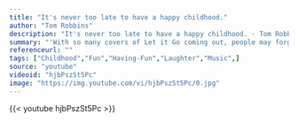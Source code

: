 ```yaml
---
title: "It's never too late to have a happy childhood."
author: "Tom Robbins"
description: "It's never too late to have a happy childhood. - Tom Robbins quotes from GetInspired365.com"
summary: "'With so many covers of Let it Go coming out, people may forget the original Disney magic that this song has, so what better way to preserve that magic with other Disney and Pixar characters singing the song! So enjoy this Disney and Pixar mashup! Performer is Brian Hull, and the audio is recorded and produced by Seth O'Neal"
referenceurl: ""
tags: ["Childhood","Fun","Having-Fun","Laughter","Music",]
source: "youtube"
videoid: "hjbPszSt5Pc"
image: "https://img.youtube.com/vi/hjbPszSt5Pc/0.jpg"
---
```


{{< youtube hjbPszSt5Pc >}}
